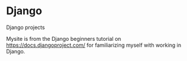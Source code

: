 # Django
Django projects

Mysite is from the Django beginners tutorial on  https://docs.djangoproject.com/
for familiarizing myself with working in Django.
